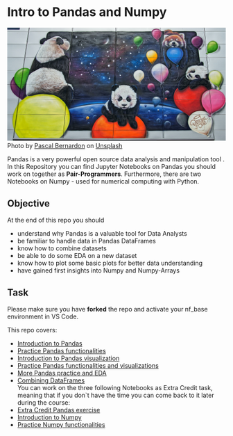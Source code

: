 # Intro to Pandas and Numpy


![Pandas](./images/pandas_photo.jpg)
<span>Photo by <a href="https://unsplash.com/@pbernardon?utm_source=unsplash&amp;utm_medium=referral&amp;utm_content=creditCopyText">Pascal Bernardon</a> on <a href="https://unsplash.com/s/photos/panda?utm_source=unsplash&amp;utm_medium=referral&amp;utm_content=creditCopyText">Unsplash</a></span>

Pandas is a very powerful open source data analysis and manipulation tool .  
In this Repository you can find Jupyter Notebooks on Pandas you should work on together as **Pair-Programmers**. 
Furthermore, there are two Notebooks on Numpy - used for numerical computing with Python. 

## Objective

At the end of this repo you should 
- understand why Pandas is a valuable tool for Data Analysts
- be familiar to handle data in Pandas DataFrames 
- know how to combine datasets
- be able to do some EDA on a new dataset
- know how to plot some basic plots for better data understanding
- have gained first insights into Numpy and Numpy-Arrays

## Task 
Please make sure you have **forked** the repo and activate your nf_base environment in VS Code.

This repo covers:

- [Introduction to Pandas](1_pandas.ipynb)
- [Practice Pandas functionalities](2_pandas_practice_1.ipynb)
- [Introduction to Pandas visualization](3_pandas_visualization.ipynb)
- [Practice Pandas functionalities and visualizations](4_pandas_practice_2.ipynb)
- [More Pandas practice and EDA](5_pandas_practice_3.ipynb)
- [Combining DataFrames](6_combine_dataframes.ipynb)  
You can work on the three following Notebooks as Extra Credit task, meaning that if you don`t have the time you can come back to it later during the course:  
- [Extra Credit Pandas exercise](EXTRA_7_pandas_practice_4.ipynb)
- [Introduction to Numpy](EXTRA_8_numpy.ipynb)
- [Practice Numpy functionalities](EXTRA_9_numpy_practice.ipynb)



